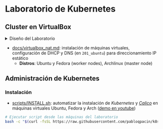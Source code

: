 # Laboratorio de Kubernetes

## Cluster en VirtualBox

<details>
<summary>Diseño del Laboratorio</summary>

```mermaid
    flowchart LR;

subgraph LAN[LAN 192.168.1.0/24]
HOST(HOST Pop!_OS w/ VirtualBox)
end

HOST ---- NAT


subgraph NAT[NAT 192.168.10.0/24]
subgraph master[master node]
101_arch
end

master --- workers

subgraph workers[worker nodes]
201_ubuntu[201_ubuntu<br>DHCP/DNS]
202_ubuntu
203_ubuntu
204_fedora
205_fedora
206_arch
end
end
```

</details>

- [docs/virtualbox_nat.md](/docs/virtualbox_nat.md): instalación de máquinas virtuales, configuración de DHCP y DNS (en `201_ubuntu`) para direccionamiento IP estático
  - **Distros**: Ubuntu y Fedora (worker nodes), Archlinux (master node)


## Administración de Kubernetes

### Instalación

- [scripts/INSTALL.sh](/scripts/INSTALL.sh): automatizar la instalación de *Kubernetes* y [*Calico*](https://docs.tigera.io/calico/latest/getting-started/kubernetes/quickstart) en máquinas virtuales Ubuntu, Fedora y Arch ([demo en youtube](https://www.youtube.com/watch?v=G5n0Z-OVup4))

```bash
# Ejecutar script desde las máquinas del laboratorio
bash -c "$(curl -fsSL https://raw.githubusercontent.com/pabloqpacin/k8s-bs/main/scripts/INSTALL.sh)"
```

<!-- ### Mantenimiento

- [cheatsheets/utils] -->


